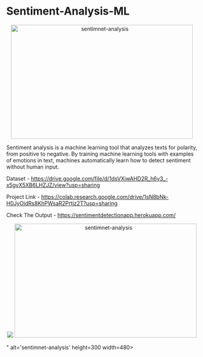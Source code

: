 # Sentiment-Analysis-ML
<p align="center">
<img src="https://www.kdnuggets.com/images/sentiment-fig-1-689.jpg" alt='sentimnet-analysis' height=300 width=480> </a></p>


Sentiment analysis is a machine learning tool that analyzes texts for polarity, from positive to negative. By training machine 
learning tools with examples of emotions in text, machines automatically learn how to detect sentiment without human input.


Dataset - https://drive.google.com/file/d/1dsVXiwAHD2R_h6y3_-x5gvX5XB6LHZJZ/view?usp=sharing


Project Link - https://colab.research.google.com/drive/1sN8bNk-H0JyOidRs8KhPWsaR2Prtjz2T?usp=sharing


Check The Output - https://sentimentdetectionapp.herokuapp.com/


<p align="center">
<img src="<p align="center">
<img src="https://photos.google.com/photo/AF1QipM1Lj2g2DNwgdl9fcwHi7Jh19Ffg63JqHPBalnv" alt='sentimnet-analysis' height=300 width=480> </a></p>
" alt='sentimnet-analysis' height=300 width=480> </a></p>

